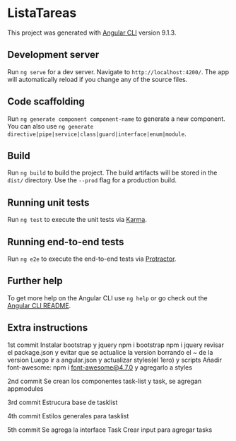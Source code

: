 # ListaTareas

This project was generated with [Angular CLI](https://github.com/angular/angular-cli) version 9.1.3.

## Development server

Run `ng serve` for a dev server. Navigate to `http://localhost:4200/`. The app will automatically reload if you change any of the source files.

## Code scaffolding

Run `ng generate component component-name` to generate a new component. You can also use `ng generate directive|pipe|service|class|guard|interface|enum|module`.

## Build

Run `ng build` to build the project. The build artifacts will be stored in the `dist/` directory. Use the `--prod` flag for a production build.

## Running unit tests

Run `ng test` to execute the unit tests via [Karma](https://karma-runner.github.io).

## Running end-to-end tests

Run `ng e2e` to execute the end-to-end tests via [Protractor](http://www.protractortest.org/).

## Further help

To get more help on the Angular CLI use `ng help` or go check out the [Angular CLI README](https://github.com/angular/angular-cli/blob/master/README.md).

## Extra instructions

1st commit
Instalar bootstrap y jquery
npm i bootstrap
npm i jquery
revisar el package.json y evitar que se actualice la version borrando el ~ de la version
Luego ir a angular.json y actualizar styles(el 1ero) y scripts
Añadir font-awesome: npm i font-awesome@4.7.0 y agregarlo a styles

2nd commit
Se crean los componentes task-list y task, se agregan appmodules

3rd commit
Estrucura base de tasklist

4th commit
Estilos generales para tasklist

5th commit
Se agrega la interface Task
Crear input para agregar tasks
